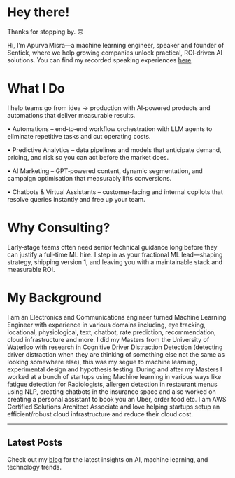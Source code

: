 # Hey there!

Thanks for stopping by. 🙃

Hi, I’m Apurva Misra—a machine learning engineer, speaker and founder of Sentick, where we help growing companies unlock practical, ROI‑driven AI solutions. You can find my recorded speaking experiences [here](https://youtube.com/playlist?list=PLf9erCaiZCaaQWEJ0n6G7A3VnaCbhB1Ym&si=dGtjDCbWSJaekrSs)

# What I Do

I help teams go from idea → production with AI‑powered products and automations that deliver measurable results.

• Automations – end‑to‑end workflow orchestration with LLM agents to eliminate repetitive tasks and cut operating costs.

• Predictive Analytics – data pipelines and models that anticipate demand, pricing, and risk so you can act before the market does.

• AI Marketing – GPT‑powered content, dynamic segmentation, and campaign optimisation that measurably lifts conversions.

• Chatbots & Virtual Assistants – customer‑facing and internal copilots that resolve queries instantly and free up your team.

# Why Consulting?

Early‑stage teams often need senior technical guidance long before they can justify a full‑time ML hire. I step in as your fractional ML lead—shaping strategy, shipping version 1, and leaving you with a maintainable stack and measurable ROI.

# My Background

I am an Electronics and Communications engineer turned Machine Learning Engineer with experience in various domains including, eye tracking, locational, physiological, text, chatbot, rate prediction, recommendation, cloud infrastructure and more. I did my Masters from the University of Waterloo with research in Cognitive Driver Distraction Detection (detecting driver distraction when they are thinking of something else not the same as looking somewhere else), this was my segue to machine learning, experimental design and hypothesis testing. During and after my Masters I worked at a bunch of startups using Machine learning in various ways like fatigue detection for Radiologists, allergen detection in restaurant menus using NLP, creating chatbots in the insurance space and also worked on creating a personal assistant to book you an Uber, order food etc. I am AWS Certified Solutions Architect Associate and love helping startups setup an efficient/robust cloud infrastructure and reduce their cloud cost.

---

## Latest Posts

Check out my [blog](/blog/) for the latest insights on AI, machine learning, and technology trends.
